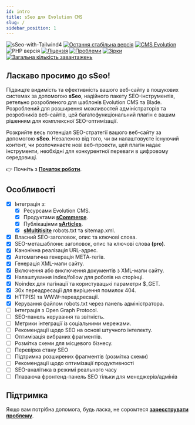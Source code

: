 ```yaml
---
id: intro
title: sSeo для Evolution CMS
slug: /
sidebar_position: 1
---
```


![sSeo-with-Tailwind4](https://github.com/user-attachments/assets/2d0eb57e-109f-4ea4-82e0-3c73b95b97e4)
[![Остання стабільна версія](https://img.shields.io/packagist/v/seiger/sSeo?label=version)](https://packagist.org/packages/seiger/sseo)
[![CMS Evolution](https://img.shields.io/badge/CMS-Evolution-brightgreen.svg)](https://github.com/evolution-cms/evolution)
![PHP версія](https://img.shields.io/packagist/php-v/seiger/sseo)
[![Ліцензія](https://img.shields.io/packagist/l/seiger/sseo)](https://packagist.org/packages/seiger/sseo)
[![Проблеми](https://img.shields.io/github/issues/Seiger/sseo)](https://github.com/Seiger/sseo/issues)
[![Зірки](https://img.shields.io/packagist/stars/Seiger/sseo)](https://packagist.org/packages/seiger/sseo)
[![Загальна кількість завантажень](https://img.shields.io/packagist/dt/seiger/sseo)](https://packagist.org/packages/seiger/sseo)

## Ласкаво просимо до sSeo!

Підвищте видимість та ефективність вашого веб-сайту в пошукових системах за допомогою **sSeo**, надійного пакету SEO-інструментів, ретельно розробленого для шаблонів Evolution CMS та Blade.
Розроблений для розширення можливостей адміністраторів та розробників веб-сайтів, цей багатофункціональний плагін є
вашим рішенням для комплексної SEO-оптимізації.

Розкрийте весь потенціал SEO-стратегії вашого веб-сайту за допомогою **sSeo**.
Незалежно від того, чи ви налаштовуєте існуючий контент, чи розпочинаєте нові веб-проекти,
цей плагін надає інструменти, необхідні для конкурентної переваги в цифровому середовищі.

👉 Почніть з **[Початок роботи](getting-started.md)**.

## Особливості

- [x] Інтеграція з:
  - [x] Ресурсами Evolution CMS.
  - [x] Продуктами **[sCommerce](https://github.com/Seiger/sCommerce)**.
  - [x] Публікаціями **[sArticles](https://github.com/Seiger/sArticles)**.
  - [x] **[sMultitisite](https://github.com/Seiger/sMultitisite)** robots.txt та sitemap.xml.
- [x] Власний SEO-заголовок, опис та ключові слова.
- [x] SEO-меташаблони: заголовок, опис та ключові слова **(pro)**.
- [x] Канонічна реалізація URL-адрес.
- [x] Автоматична генерація МЕТА-тегів.
- [x] Генерація XML-мапи сайту.
- [x] Включення або виключення документів з XML-мапи сайту.
- [x] Налаштування index/follow для роботів на сторінці.
- [x] Noindex для пагінації та користувацькі параметри $_GET.
- [x] 30x переадресації для вирішення помилок 404.
- [x] HTTP(S) та WWW-переадресації.
- [x] Керування файлом robots.txt через панель адміністратора.
- [ ] Інтеграція з Open Graph Protocol.
- [ ] SEO-панель керування та звітність.
- [ ] Метрики інтеграції із соціальними мережами.
- [ ] Рекомендації щодо SEO на основі штучного інтелекту.
- [ ] Оптимізація вибраних фрагментів.
- [ ] Розмітка схеми для місцевого бізнесу.
- [ ] Перевірка стану SEO
- [ ] Підтримка розширених фрагментів (розмітка схеми)
- [ ] Рекомендації щодо оптимізації продуктивності
- [ ] SEO-аналітика в режимі реального часу
- [ ] Плаваюча фронтенд-панель SEO тільки для менеджерів/адмінів

## Підтримка

Якщо вам потрібна допомога, будь ласка, не соромтеся **[зареєструвати проблему](https://github.com/Seiger/sSeo/issues)**.